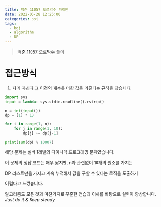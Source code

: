 ```yaml
---
title: 백준 11057 오르막수 파이썬
date: 2022-05-28 12:25:00
categories: boj
tags:
  - boj
  - algorithm
  - DP
---
```



> [백준 11057 오르막수](https://www.acmicpc.net/problem/11057) 풀이

# 접근방식
1. 자기 자신과 그 이전의 개수를 더한 값을 가진다는 규칙을 찾습니다.
~~~python
import sys
input = lambda: sys.stdin.readline().rstrip()

n = int(input())
dp = [1] * 10

for i in range(1, n):
    for j in range(1, 10):
        dp[j] += dp[j-1]

print(sum(dp) % 10007)
~~~

해당 문제는 실버 1레벨의 다이나믹 프로그래밍 문제였습니다.

이 문제의 정답 코드는 매우 짧지만, n과 관련없이 10개의 원소를 가지는

DP 리스트만을 가지고 계속 누적해서 값을 구할 수 있다는 로직을 도출하기

어렵다고 느꼈습니다. 

알고리즘도 모든 것과 마찬가지로 꾸준한 연습과 이해를 바탕으로 실력이 향상합니다.    
*Just do it & Keep steady*
